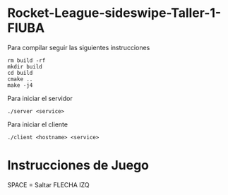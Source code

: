 # Rocket-League-sideswipe-Taller-1-FIUBA

Para compilar seguir las siguientes instrucciones
```shell
rm build -rf
mkdir build
cd build
cmake ..
make -j4
```

Para iniciar el servidor
```shell
./server <service>
```

Para iniciar el cliente
```shell
./client <hostname> <service>
```

# Instrucciones de Juego
SPACE = Saltar
FLECHA IZQ 
